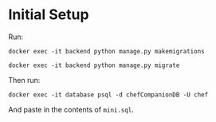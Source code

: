 # Initial Setup

Run:

`docker exec -it backend python manage.py makemigrations`

`docker exec -it backend python manage.py migrate`

Then run:

`docker exec -it database psql -d chefCompanionDB -U chef`

And paste in the contents of `mini.sql`.
